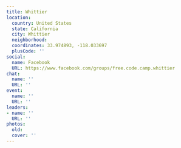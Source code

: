 ```yaml
---
title: Whittier
location:
  country: United States
  state: California
  city: Whittier
  neighborhood: 
  coordinates: 33.974893, -118.033697
  plusCode: ''
social:
  name: Facebook
  URL: https://www.facebook.com/groups/free.code.camp.whittier
chat:
  name: ''
  URL: ''
event:
  name: ''
  URL: ''
leaders:
- name: ''
  URL: ''
photos:
  old: 
  cover: ''
---
```

